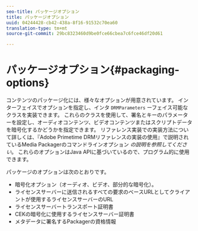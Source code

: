 ```yaml
---
seo-title: パッケージオプション
title: パッケージオプション
uuid: 04244428-cb42-438a-8f16-91532c70ea60
translation-type: tm+mt
source-git-commit: 29bc8323460d9be0fce66cbea7c6fce46df20d61

---
```



# パッケージオプション{#packaging-options}

コンテンツのパッケージ化には、様々なオプションが用意されています。 インターフェイスでオプションを指定し、インタ `DRMParameters` ーフェイス可能なクラスを実装できます。 これらのクラスを使用して、署名とキーのパラメーターを設定し、オーディオコンテンツ、ビデオコンテンツまたはスクリプトデータを暗号化するかどうかを指定できます。 リファレンス実装での実装方法について詳しくは、『Adobe Primetime DRMリファレンスの実装の使用』で説明されているMedia Packagerのコマンドラインオプション *の説明を参照してください*。 これらのオプションはJava APIに基づいているので、プログラム的に使用できます。

パッケージのオプションは次のとおりです。

* 暗号化オプション（オーディオ、ビデオ、部分的な暗号化）。
* ライセンスサーバーに送信されるすべての要求のベースURLとしてクライアントが使用するライセンスサーバーのURL
* ライセンスサーバートランスポート証明書
* CEKの暗号化に使用するライセンスサーバー証明書
* メタデータに署名するPackagerの資格情報

